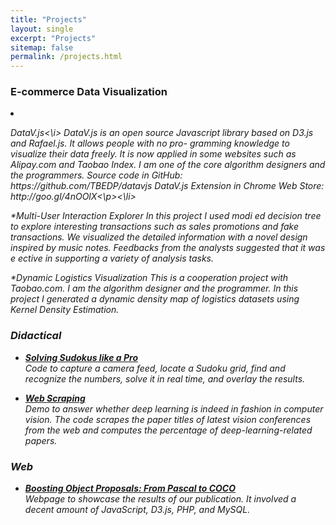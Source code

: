 ```yaml
---
title: "Projects"
layout: single
excerpt: "Projects"
sitemap: false
permalink: /projects.html
---
```


### E-commerce Data Visualization

<li><p><i>DataV.js<\i>
DataV.js is an open source Javascript library based on D3.js and Rafael.js. It allows people with no pro- gramming knowledge to visualize their data freely. It is now applied in some websites such as Alipay.com and Taobao Index. I am one of the core algorithm designers and the programmers.
Source code in GitHub: https://github.com/TBEDP/datavjs
DataV.js Extension in Chrome Web Store: http://goo.gl/4nOOlX<\p><\li>

*Multi-User Interaction Explorer In this project I used modi ed decision tree to explore interesting transactions such as sales promotions and fake transactions. We visualized the detailed information with a novel design inspired by music notes. Feedbacks from the analysts suggested that it was e ective in supporting a variety of analysis tasks.

*Dynamic Logistics Visualization
This is a cooperation project with Taobao.com. I am the algorithm designer and the programmer. In this project I generated a dynamic density map of logistics datasets using Kernel Density Estimation.

### Didactical

* [**Solving Sudokus like a Pro**](http://jponttuset.github.io/solving-sudokus-like-a-pro-1/)<br>
Code to capture a camera feed, locate a Sudoku grid, find and recognize the numbers, solve it in real time, and overlay the results.

* [**Web Scraping**](http://jponttuset.github.io/deep-learning-scraping/)<br>
Demo to answer whether deep learning is indeed in fashion in computer vision. The code scrapes the paper titles of latest vision conferences from the web and computes the percentage of *deep-learning-related* papers.

### Web

* [**Boosting Object Proposals: From Pascal to COCO**](http://www.vision.ee.ethz.ch/~biwiproposals/boosting-coco/)<br>
Webpage to showcase the results of our publication. It involved a decent amount of JavaScript, D3.js, PHP, and MySQL.
